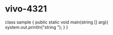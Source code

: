 # vivo-4321
class sample {
public static void main(string [] arg){
system.out.println("string ");
}
}
